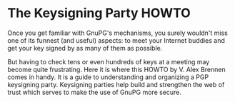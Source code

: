 # The Keysigning Party HOWTO

 Once you get familiar with GnuPG's mechanisms, you surely wouldn't miss one of its funnest (and useful) aspects: to meet your Internet buddies and get your key signed by as many of them as possible.

But having to check tens or even hundreds of keys at a meeting may become quite frustrating. Here it is where this HOWTO by V. Alex Brennen comes in handy. It is a guide to understanding and organizing a PGP keysigning party. Keysigning parties help build and strengthen the web of trust which serves to make the use of GnuPG more secure. 
